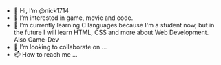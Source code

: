 - 👋 Hi, I’m @nick1714
- 👀 I’m interested in game, movie and code.
- 🌱 I’m currently learning C languages because I'm a student now, but in the future I will learn HTML, CSS and more about Web Development. Also Game-Dev
- 💞️ I’m looking to collaborate on ...
- 📫 How to reach me ...

<!---
nick1714/nick1714 is a ✨ special ✨ repository because its `README.md` (this file) appears on your GitHub profile.
You can click the Preview link to take a look at your changes.
--->

